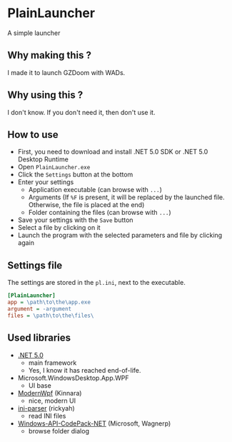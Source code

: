 # PlainLauncher
A simple launcher

## Why making this ?
I made it to launch GZDoom with WADs.

## Why using this ?
I don't know. If you don't need it, then don't use it.

## How to use
- First, you need to download and install .NET 5.0 SDK or .NET 5.0 Desktop Runtime
- Open `PlainLauncher.exe`
- Click the `Settings` button at the bottom
- Enter your settings
  - Application executable (can browse with `...`)
  - Arguments (If `%F` is present, it will be replaced by the launched file. Otherwise, the file is placed at the end)
  - Folder containing the files (can browse with `...`)
- Save your settings with the `Save` button
- Select a file by clicking on it
- Launch the program with the selected parameters and file by clicking again

## Settings file
The settings are stored in the `pl.ini`, next to the executable.

```ini
[PlainLauncher]
app = \path\to\the\app.exe
argument = -argument
files = \path\to\the\files\
```

## Used libraries
- [.NET 5.0](https://dotnet.microsoft.com/en-us/download/dotnet/5.0)
  - main framework
  - Yes, I know it has reached end-of-life.
- Microsoft.WindowsDesktop.App.WPF
  - UI base
- [ModernWpf](https://github.com/Kinnara/ModernWpf) (Kinnara)
    - nice, modern UI
- [ini-parser](https://github.com/rickyah/ini-parser) (rickyah)
  - read INI files
- [Windows-API-CodePack-NET](https://github.com/Wagnerp/Windows-API-CodePack-NET) (Microsoft, Wagnerp)
  - browse folder dialog
